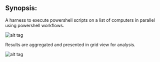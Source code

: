 
Synopsis:
-----------------------------------

A harness to execute powershell scripts on a list of computers in parallel using powershell workflows. 

![alt tag](https://github.com/dstaulcu/PowerOps/blob/master/screencap1.jpg)

Results are aggregated and presented in grid view for analysis.

![alt tag](https://github.com/dstaulcu/PowerOps/blob/master/screencap2.jpg)

